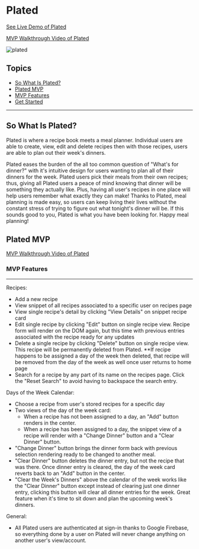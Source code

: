 # Plated

[See Live Demo of Plated](https://drt-next-js-template.netlify.app/)

[MVP Walkthrough Video of Plated](https://www.loom.com/share/03426504f24b464fbf3173efa2a3dc09)

![plated](https://user-images.githubusercontent.com/98675776/189264541-3c4b2291-8177-4b83-9721-4f1f9705a794.png)

## Topics
- [So What Is Plated?](#so-what-is-plated)
- [Plated MVP](#plated-mvp)
- [MVP Features](#mvp-features)
- [Get Started](#get-started)
___
## So What Is Plated?
Plated is where a recipe book meets a meal planner. Individual users are able to create, view, edit and delete recipes then with those recipes, users are able to plan out their week's dinners. 

Plated eases the burden of the all too common question of "What's for dinner?" with it's intuitive design for users wanting to plan all of their dinners for the week. Plated users pick their meals from their own recipes; thus, giving all Plated users a peace of mind knowing that dinner will be something they actually like. Plus, having all user's recipes in one place will help users remember what exactly they can make! Thanks to Plated, meal planning is made easy, so users can keep living their lives without the constant stress of trying to figure out what tonight's dinner will be. If this sounds good to you, Plated is what you have been looking for. Happy meal planning!
## Plated MVP

[MVP Walkthrough Video of Plated](https://www.loom.com/share/03426504f24b464fbf3173efa2a3dc09)

### MVP Features
___
Recipes:
- Add a new recipe
- View snippet of all recipes associated to a specific user on recipes page
- View single recipe's detail by clicking "View Details" on snippet recipe card
- Edit single recipe by clicking "Edit" button on single recipe view. Recipe form will render on the DOM again, but this time with previous entries associated with the recipe ready for any updates
- Delete a single recipe by clicking "Delete" button on single recipe view. This recipe will be permanently deleted from Plated. **If recipe happens to be assigned a day of the week then deleted, that recipe will be removed from the day of the week as well once user returns to home page
- Search for a recipe by any part of its name on the recipes page. Click the "Reset Search" to avoid having to backspace the search entry.

Days of the Week Calendar:
- Choose a recipe from user's stored recipes for a specific day
- Two views of the day of the week card:
    - When a recipe has not been assigned to a day, an "Add" button renders in the center.
    - When a recipe has been assigned to a day, the snippet view of a recipe will render with a "Change Dinner" button and a "Clear Dinner" button.
- "Change Dinner" button brings the dinner form back with previous selection rendering ready to be changed to another meal.
- "Clear Dinner" button deletes the dinner entry, but not the recipe that was there. Once dinner entry is cleared, the day of the week card reverts back to an "Add" button in the center.
- "Clear the Week's Dinners" above the calendar of the week works like the "Clear Dinner" button except instead of clearing just one dinner entry, clicking this button will clear all dinner entries for the week. Great feature when it's time to sit down and plan the upcoming week's dinners.

General:
- All Plated users are authenticated at sign-in thanks to Google Firebase, so everything done by a user on Plated will never change anything on another user's view/account.
